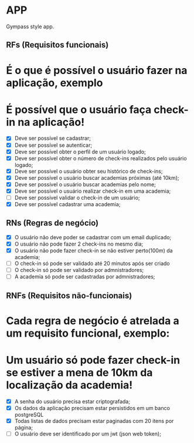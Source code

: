 # APP 

Gympass style app.

## RFs (Requisitos funcionais)

# É o que é possível o usuário fazer na aplicação, exemplo
# É possível que o usuário faça check-in na aplicação!

- [x] Deve ser possível se cadastrar;
- [x] Deve ser possível se autenticar;
- [x] Deve ser possível obter o perfil de um usuário logado;
- [x] Deve ser possível obter o número de check-ins realizados pelo usuário logado;
- [x] Deve ser possível o usuário obter seu histórico de check-ins;
- [x] Deve ser possível o usuário buscar academias próximas (até 10km);
- [x] Deve ser possível o usuário buscar academias pelo nome;
- [x] Deve ser possível o usuário realizar check-in em uma academia;
- [ ] Deve ser possível validar o check-in de um usuário;
- [x] Deve ser possível cadastrar uma academia;

## RNs (Regras de negócio)

- [x] O usuário não deve poder se cadastrar com um email duplicado;
- [x] O usuário não pode fazer 2 check-ins no mesmo dia;
- [x] O usuário não pode fazer check-in se não estiver perto(100m) da academia;
- [ ] O check-in só pode ser validado até 20 minutos após ser criado
- [ ] O check-in só pode ser validado por admnistradores;
- [ ] A academia só pode ser cadastradas por admnistradores;

## RNFs (Requisitos não-funcionais)

# Cada regra de negócio é atrelada a um requisito funcional, exemplo: 
# Um usuário só pode fazer check-in se estiver a mena de 10km da localização da academia!

- [x] A senha do usuário precisa estar criptografada;
- [x] Os dados da aplicação precisam estar persistidos em um banco postgreSQL
- [x] Todas listas de dados precisam estar paginadas com 20 itens por página;
- [ ] O usuário deve ser identificado por um jwt (json web token);